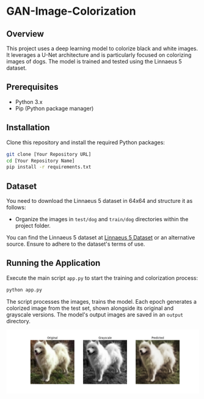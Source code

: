 #  GAN-Image-Colorization

## Overview
This project uses a deep learning model to colorize black and white images. It leverages a U-Net architecture and is particularly focused on colorizing images of dogs. The model is trained and tested using the Linnaeus 5 dataset.

## Prerequisites
- Python 3.x
- Pip (Python package manager)

## Installation
Clone this repository and install the required Python packages:
```bash
git clone [Your Repository URL]
cd [Your Repository Name]
pip install -r requirements.txt
```

## Dataset
You need to download the Linnaeus 5 dataset in 64x64 and structure it as follows:
- Organize the images in `test/dog` and `train/dog` directories within the project folder.

You can find the Linnaeus 5 dataset at [Linnaeus 5 Dataset](https://www.linnaeus5.com/download.php) or an alternative source. Ensure to adhere to the dataset's terms of use.

## Running the Application
Execute the main script `app.py` to start the training and colorization process:
```bash
python app.py
```
The script processes the images, trains the model. Each epoch generates a colorized image from the test set, shown alongside its original and grayscale versions. The model's output images are saved in an `output` directory.

![Exemple](output/exemple.png)